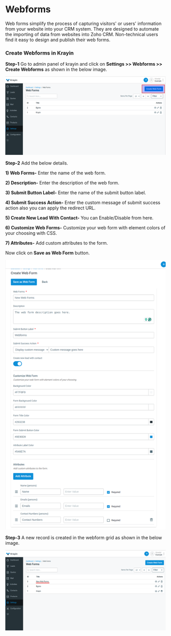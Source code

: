# Webforms

Web forms simplify the process of capturing visitors' or users' information from your website into your CRM system. They are designed to automate the importing of data from websites into Zoho CRM. Non-technical users find it easy to design and publish their web forms.

### Create Webforms in Krayin

**Step-1** Go to admin panel of krayin and click on **Settings >> Webforms >> Create Webforms** as shown in the below image.

![Webforms](../../assets/2.0/images/setting/webform.png)

**Step-2** Add the below details.

**1) Web Forms-** Enter the name of the web form.

**2) Description-** Enter the description of the web form.

**3) Submit Button Label-** Enter the name of the submit button label.

**4) Submit Success Action-** Enter the custom message of submit success action also you can apply the redirect URL.

**5) Create New Lead With Contact-** You can Enable/Disable from here.

**6) Customize Web Forms-** Customize your web form with element colors of your choosing with CSS.

**7) Attributes-** Add custom attributes to the form.

Now click on **Save as Web Form** button.

![Create Webforms](../../assets/2.0/images/setting/createwebForm.png)

**Step-3** A new record is created in the webform grid as shown in the below image.

![Webforms Grid](../../assets/2.0/images/setting/webformGrid.png)



